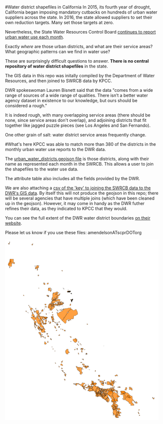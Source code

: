 #Water district shapefiles in California
In 2015, its fourth year of drought, California began imposing mandatory cutbacks on hundreds of urban water suppliers across the state. In 2016, the state allowed suppliers to set their own reduction targets. Many set those targets at zero.

Nevertheless, the State Water Resources Control Board [continues to report urban water use each month](http://www.waterboards.ca.gov/water_issues/programs/conservation_portal/conservation_reporting.shtml).

Exactly *where* are those urban districts, and what are their service areas? What geographic patterns can we find in water use?

These are surprisingly difficult questions to answer. **There is no central repository of water district shapefiles** in the state.

The GIS data in this repo was initally compiled by the Department of Water Resources, and then joined to SWRCB data by KPCC.

DWR spokeswoman Lauren Bisnett said that the data "comes from a wide range of sources of a wide range of qualities. There isn’t a better water agency dataset in existence to our knowledge, but ours should be considered a rough."

It is indeed rough, with many overlapping service areas (there should be none, since service areas don't overlap), and adjoining districts that fit together like jagged puzzle pieces (see Los Angeles and San Fernando).

One other grain of salt: water district service areas frequently change.

#What's here
KPCC was able to match more than 380 of the districts in the monthly urban water use reports to the DWR data.

The [urban_water_districts.geojson file](urban_water_districts.geojson) is those districts, along with their name as represented each month in the SWRCB. This allows a user to join the shapefiles to the water use data.

The attribute table also includes all the fields provided by the DWR.

We are also attaching a [csv of the 'key' to joining the SWRCB data to the DWR's GIS data](swrcb_water_district_name_key.csv). By itself this will not produce the geojson in this repo; there will be several agencies that have multiple joins (which have been cleaned up in the geojson). However, it may come in handy as the DWR futher refines their data, as they indicated to KPCC that they would.

You can see the full extent of the DWR water district boundaries [on their website](https://gis.water.ca.gov/app/boundaries/).

Please let us know if you use these files: amendelsonATscprDOTorg

![](wd_blank_map.png)